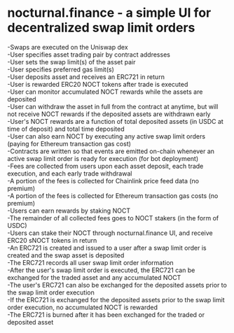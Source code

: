 # nocturnal.finance - a simple UI for decentralized swap limit orders  

-Swaps are executed on the Uniswap dex  
-User specifies asset trading pair by contract addresses  
-User sets the swap limit(s) of the asset pair  
-User specifies preferred gas limit(s)  
-User deposits asset and receives an ERC721 in return  
-User is rewarded ERC20 NOCT tokens after trade is executed  
-User can monitor accumulated NOCT rewards while the assets are deposited  
-User can withdraw the asset in full from the contract at anytime, but will not receive NOCT rewards if the deposited assets are withdrawn early   
-User's NOCT rewards are a function of total deposited assets (in USDC at time of deposit) and total time deposited  
-User can also earn NOCT by executing any active swap limit orders (paying for Ethereum transaction gas cost)  
-Contracts are written so that events are emitted on-chain whenever an active swap limit order is ready for execution (for bot deployment)  
-Fees are collected from users upon each asset deposit, each trade execution, and each early trade withdrawal  
-A portion of the fees is collected for Chainlink price feed data (no premium)  
-A portion of the fees is collected for Ethereum transaction gas costs (no premium)  
-Users can earn rewards by staking NOCT  
-The remainder of all collected fees goes to NOCT stakers (in the form of USDC)  
-Users can stake their NOCT through nocturnal.finance UI, and receive ERC20 sNOCT tokens in return  
-An ERC721 is created and issued to a user after a swap limit order is created and the swap asset is deposited  
-The ERC721 records all user swap limit order information  
-After the user's swap limit order is executed, the ERC721 can be exchanged for the traded asset and any accumulated NOCT  
-The user's ERC721 can also be exchanged for the deposited assets prior to the swap limit order execution  
-If the ERC721 is exchanged for the deposited assets prior to the swap limit order execution, no accumulated NOCT is rewarded    
-The ERC721 is burned after it has been exchanged for the traded or deposited asset  

